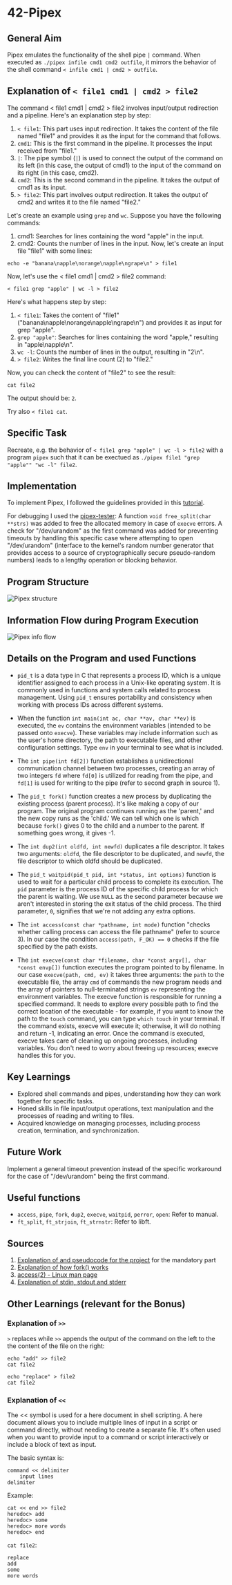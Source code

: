 # 42-Pipex

## General Aim

Pipex emulates the functionality of the shell pipe `|` command. When executed as `./pipex infile cmd1 cmd2 outfile`, it mirrors the behavior of the shell command `< infile cmd1 | cmd2 > outfile`.

##  Explanation of `< file1 cmd1 | cmd2 > file2`

The command < file1 cmd1 | cmd2 > file2 involves input/output redirection and a pipeline. Here's an explanation step by step:
1. `< file1`: This part uses input redirection. It takes the content of the file named "file1" and provides it as the input for the command that follows.
2. `cmd1`: This is the first command in the pipeline. It processes the input received from "file1."
3. `|`: The pipe symbol (`|`) is used to connect the output of the command on its left (in this case, the output of cmd1) to the input of the command on its right (in this case, cmd2).
4. `cmd2`: This is the second command in the pipeline. It takes the output of cmd1 as its input.
5. `> file2`: This part involves output redirection. It takes the output of cmd2 and writes it to the file named "file2."


Let's create an example using `grep` and `wc`. Suppose you have the following commands:
1. cmd1: Searches for lines containing the word "apple" in the input.
2. cmd2: Counts the number of lines in the input.
Now, let's create an input file "file1" with some lines:

```
echo -e "banana\napple\norange\napple\ngrape\n" > file1
```

Now, let's use the < file1 cmd1 | cmd2 > file2 command:

```
< file1 grep "apple" | wc -l > file2
```

Here's what happens step by step:
1. `< file1`: Takes the content of "file1" ("banana\napple\norange\napple\ngrape\n") and provides it as input for grep "apple".
2. `grep "apple"`: Searches for lines containing the word "apple," resulting in "apple\napple\n".
3. `wc -l`: Counts the number of lines in the output, resulting in "2\n".
4. `> file2`: Writes the final line count (2) to "file2."

Now, you can check the content of "file2" to see the result:

```
cat file2
```
The output should be: `2`.


Try also `< file1 cat`.

## Specific Task

Recreate, e.g. the behavior of `< file1 grep "apple" | wc -l > file2` with a program `pipex` such that it can be exectued as `./pipex file1 "grep "apple"" "wc -l" file2`.

## Implementation
To implement Pipex, I followed the guidelines provided in this [tutorial](https://csnotes.medium.com/pipex-tutorial-42-project-4469f5dd5901).

For debugging I used the [pipex-tester](https://github.com/vfurmane/pipex-tester): A function `void free_split(char **strs)` was added to free the allocated memory in case of `execve` errors. A check for "/dev/urandom" as the first command was added for preventing timeouts by handling this specific case where attempting to open "/dev/urandom" (interface to the kernel's random number generator that provides access to a source of cryptographically secure pseudo-random numbers) leads to a lengthy operation or blocking behavior.

## Program Structure
![Pipex structure](./Pipex%20structure.svg)

## Information Flow during Program Execution
![Pipex info flow](./Pipex%20info%20flow.svg)

## Details on the Program and used Functions

* `pid_t` is a data type in C that represents a process ID, which is a unique identifier assigned to each process in a Unix-like operating system. It is commonly used in functions and system calls related to process management. Using `pid_t` ensures portability and consistency when working with process IDs across different systems.

* When the function `int main(int ac, char **av, char **ev)` is executed, the `ev` contains the environment variables (intended to be passed onto `execve`). These variables may include information such as the user's home directory, the path to executable files, and other configuration settings. Type `env` in your terminal to see what is included.

* The `int pipe(int fd[2])` function establishes a unidirectional communication channel between two processes, creating an array of two integers `fd` where `fd[0]` is utilized for reading from the pipe, and `fd[1]` is used for writing to the pipe (refer to second graph in source 1).

* The `pid_t fork()` function creates a new process by duplicating the existing process (parent process). It's like making a copy of our program. The original program continues running as the 'parent,' and the new copy runs as the 'child.' We can tell which one is which because `fork()` gives 0 to the child and a number to the parent. If something goes wrong, it gives -1.

* The `int dup2(int oldfd, int newfd)` duplicates a file descriptor. It takes two arguments: `oldfd`, the file descriptor to be duplicated, and `newfd`, the file descriptor to which oldfd should be duplicated.

* The `pid_t waitpid(pid_t pid, int *status, int options)` function is used to wait for a particular child process to complete its execution. The `pid` parameter is the process ID of the specific child process for which the parent is waiting. We use `NULL` as the second parameter because we aren't interested in storing the exit status of the child process. The third parameter, `0`, signifies that we're not adding any extra options.

* The `int access(const char *pathname, int mode)` function "checks whether calling process can access the file pathname" (refer to source 3). In our case the condition `access(path, F_OK) == 0` checks if the file specified by the path exists.

* The `int execve(const char *filename, char *const argv[], char *const envp[])` function executes the program pointed to by filename.
In our case `execve(path, cmd, ev)` it takes three arguments: the `path` to the executable file, the array `cmd` of commands the new program needs and the array of pointers to null-terminated strings `ev` representing the environment variables.
The execve function is responsible for running a specified command. It needs to explore every possible path to find the correct location of the executable - for example, if you want to know the path to the `touch` command, you can type `which touch` in your terminal. If the command exists, execve will execute it; otherwise, it will do nothing and return -1, indicating an error.
Once the command is executed, execve takes care of cleaning up ongoing processes, including variables. You don't need to worry about freeing up resources; execve handles this for you.

## Key Learnings

* Explored shell commands and pipes, understanding how they can work together for specific tasks.
* Honed skills in file input/output operations, text manipulation and the processes of reading and writing to files.
* Acquired knowledge on managing processes, including process creation, termination, and synchronization.

## Future Work

Implement a general timeout prevention instead of the specific workaround for the case of "/dev/urandom" being the first command.

## Useful functions

* `access`, `pipe`, `fork`, `dup2`, `execve`, `waitpid`, `perror`, `open`: Refer to manual.
* `ft_split`, `ft_strjoin`, `ft_strnstr`: Refer to libft.

## Sources

1. [Explanation of and pseudocode for the project](https://csnotes.medium.com/pipex-tutorial-42-project-4469f5dd5901) for the mandatory part
2. [Explanation of how fork() works](https://www.geeksforgeeks.org/fork-system-call/)
3. [access(2) - Linux man page](https://linux.die.net/man/2/access)
4. [Explanation of stdin, stdout and stderr](https://stackoverflow.com/questions/3385201/confused-about-stdin-stdout-and-stderr)


## Other Learnings (relevant for the Bonus)

### Explanation of `>>`

`>` replaces  while `>>` appends the output of the command on the left to the the content of the file on the right:

```
echo "add" >> file2
cat file2
```

```
echo "replace" > file2
cat file2
```

###  Explanation of `<<`

The << symbol is used for a here document in shell scripting. A here document allows you to include multiple lines of input in a script or command directly, without needing to create a separate file. It's often used when you want to provide input to a command or script interactively or include a block of text as input.

The basic syntax is:
```
command << delimiter
    input lines
delimiter
```

Example:
```
cat << end >> file2
heredoc> add
heredoc> some
heredoc> more words
heredoc> end
```

`cat file2`:
```
replace
add
some
more words
```
